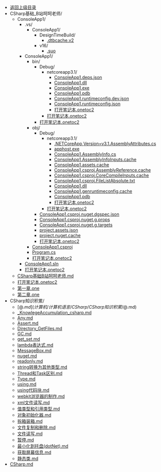 - [返回上级目录](../)
- CSharp基础_B站呵呵老师/
    - ConsoleApp1/
        - .vs/
            - ConsoleApp1/
                - DesignTimeBuild/
                    - [.dtbcache.v2](计算机/计算机语言/CSharp/CSharp基础_B站呵呵老师/ConsoleApp1/.vs/ConsoleApp1/DesignTimeBuild/.dtbcache.v2)
                - v16/
                    - [.suo](计算机/计算机语言/CSharp/CSharp基础_B站呵呵老师/ConsoleApp1/.vs/ConsoleApp1/v16/.suo)
        - ConsoleApp1/
            - bin/
                - Debug/
                    - netcoreapp3.1/
                        - [ConsoleApp1.deps.json](计算机/计算机语言/CSharp/CSharp基础_B站呵呵老师/ConsoleApp1/ConsoleApp1/bin/Debug/netcoreapp3.1/ConsoleApp1.deps.json)
                        - [ConsoleApp1.dll](计算机/计算机语言/CSharp/CSharp基础_B站呵呵老师/ConsoleApp1/ConsoleApp1/bin/Debug/netcoreapp3.1/ConsoleApp1.dll)
                        - [ConsoleApp1.exe](计算机/计算机语言/CSharp/CSharp基础_B站呵呵老师/ConsoleApp1/ConsoleApp1/bin/Debug/netcoreapp3.1/ConsoleApp1.exe)
                        - [ConsoleApp1.pdb](计算机/计算机语言/CSharp/CSharp基础_B站呵呵老师/ConsoleApp1/ConsoleApp1/bin/Debug/netcoreapp3.1/ConsoleApp1.pdb)
                        - [ConsoleApp1.runtimeconfig.dev.json](计算机/计算机语言/CSharp/CSharp基础_B站呵呵老师/ConsoleApp1/ConsoleApp1/bin/Debug/netcoreapp3.1/ConsoleApp1.runtimeconfig.dev.json)
                        - [ConsoleApp1.runtimeconfig.json](计算机/计算机语言/CSharp/CSharp基础_B站呵呵老师/ConsoleApp1/ConsoleApp1/bin/Debug/netcoreapp3.1/ConsoleApp1.runtimeconfig.json)
                        - [打开笔记本.onetoc2](计算机/计算机语言/CSharp/CSharp基础_B站呵呵老师/ConsoleApp1/ConsoleApp1/bin/Debug/netcoreapp3.1/打开笔记本.onetoc2)
                    - [打开笔记本.onetoc2](计算机/计算机语言/CSharp/CSharp基础_B站呵呵老师/ConsoleApp1/ConsoleApp1/bin/Debug/打开笔记本.onetoc2)
                - [打开笔记本.onetoc2](计算机/计算机语言/CSharp/CSharp基础_B站呵呵老师/ConsoleApp1/ConsoleApp1/bin/打开笔记本.onetoc2)
            - obj/
                - Debug/
                    - netcoreapp3.1/
                        - [.NETCoreApp,Version=v3.1.AssemblyAttributes.cs](计算机/计算机语言/CSharp/CSharp基础_B站呵呵老师/ConsoleApp1/ConsoleApp1/obj/Debug/netcoreapp3.1/.NETCoreApp,Version=v3.1.AssemblyAttributes.cs)
                        - [apphost.exe](计算机/计算机语言/CSharp/CSharp基础_B站呵呵老师/ConsoleApp1/ConsoleApp1/obj/Debug/netcoreapp3.1/apphost.exe)
                        - [ConsoleApp1.AssemblyInfo.cs](计算机/计算机语言/CSharp/CSharp基础_B站呵呵老师/ConsoleApp1/ConsoleApp1/obj/Debug/netcoreapp3.1/ConsoleApp1.AssemblyInfo.cs)
                        - [ConsoleApp1.AssemblyInfoInputs.cache](计算机/计算机语言/CSharp/CSharp基础_B站呵呵老师/ConsoleApp1/ConsoleApp1/obj/Debug/netcoreapp3.1/ConsoleApp1.AssemblyInfoInputs.cache)
                        - [ConsoleApp1.assets.cache](计算机/计算机语言/CSharp/CSharp基础_B站呵呵老师/ConsoleApp1/ConsoleApp1/obj/Debug/netcoreapp3.1/ConsoleApp1.assets.cache)
                        - [ConsoleApp1.csproj.AssemblyReference.cache](计算机/计算机语言/CSharp/CSharp基础_B站呵呵老师/ConsoleApp1/ConsoleApp1/obj/Debug/netcoreapp3.1/ConsoleApp1.csproj.AssemblyReference.cache)
                        - [ConsoleApp1.csproj.CoreCompileInputs.cache](计算机/计算机语言/CSharp/CSharp基础_B站呵呵老师/ConsoleApp1/ConsoleApp1/obj/Debug/netcoreapp3.1/ConsoleApp1.csproj.CoreCompileInputs.cache)
                        - [ConsoleApp1.csproj.FileListAbsolute.txt](计算机/计算机语言/CSharp/CSharp基础_B站呵呵老师/ConsoleApp1/ConsoleApp1/obj/Debug/netcoreapp3.1/ConsoleApp1.csproj.FileListAbsolute.txt)
                        - [ConsoleApp1.dll](计算机/计算机语言/CSharp/CSharp基础_B站呵呵老师/ConsoleApp1/ConsoleApp1/obj/Debug/netcoreapp3.1/ConsoleApp1.dll)
                        - [ConsoleApp1.genruntimeconfig.cache](计算机/计算机语言/CSharp/CSharp基础_B站呵呵老师/ConsoleApp1/ConsoleApp1/obj/Debug/netcoreapp3.1/ConsoleApp1.genruntimeconfig.cache)
                        - [ConsoleApp1.pdb](计算机/计算机语言/CSharp/CSharp基础_B站呵呵老师/ConsoleApp1/ConsoleApp1/obj/Debug/netcoreapp3.1/ConsoleApp1.pdb)
                        - [打开笔记本.onetoc2](计算机/计算机语言/CSharp/CSharp基础_B站呵呵老师/ConsoleApp1/ConsoleApp1/obj/Debug/netcoreapp3.1/打开笔记本.onetoc2)
                    - [打开笔记本.onetoc2](计算机/计算机语言/CSharp/CSharp基础_B站呵呵老师/ConsoleApp1/ConsoleApp1/obj/Debug/打开笔记本.onetoc2)
                - [ConsoleApp1.csproj.nuget.dgspec.json](计算机/计算机语言/CSharp/CSharp基础_B站呵呵老师/ConsoleApp1/ConsoleApp1/obj/ConsoleApp1.csproj.nuget.dgspec.json)
                - [ConsoleApp1.csproj.nuget.g.props](计算机/计算机语言/CSharp/CSharp基础_B站呵呵老师/ConsoleApp1/ConsoleApp1/obj/ConsoleApp1.csproj.nuget.g.props)
                - [ConsoleApp1.csproj.nuget.g.targets](计算机/计算机语言/CSharp/CSharp基础_B站呵呵老师/ConsoleApp1/ConsoleApp1/obj/ConsoleApp1.csproj.nuget.g.targets)
                - [project.assets.json](计算机/计算机语言/CSharp/CSharp基础_B站呵呵老师/ConsoleApp1/ConsoleApp1/obj/project.assets.json)
                - [project.nuget.cache](计算机/计算机语言/CSharp/CSharp基础_B站呵呵老师/ConsoleApp1/ConsoleApp1/obj/project.nuget.cache)
                - [打开笔记本.onetoc2](计算机/计算机语言/CSharp/CSharp基础_B站呵呵老师/ConsoleApp1/ConsoleApp1/obj/打开笔记本.onetoc2)
            - [ConsoleApp1.csproj](计算机/计算机语言/CSharp/CSharp基础_B站呵呵老师/ConsoleApp1/ConsoleApp1/ConsoleApp1.csproj)
            - [Program.cs](计算机/计算机语言/CSharp/CSharp基础_B站呵呵老师/ConsoleApp1/ConsoleApp1/Program.cs)
            - [打开笔记本.onetoc2](计算机/计算机语言/CSharp/CSharp基础_B站呵呵老师/ConsoleApp1/ConsoleApp1/打开笔记本.onetoc2)
        - [ConsoleApp1.sln](计算机/计算机语言/CSharp/CSharp基础_B站呵呵老师/ConsoleApp1/ConsoleApp1.sln)
        - [打开笔记本.onetoc2](计算机/计算机语言/CSharp/CSharp基础_B站呵呵老师/ConsoleApp1/打开笔记本.onetoc2)
    - [CSharp基础B站呵呵老师.md](计算机/计算机语言/CSharp/CSharp基础_B站呵呵老师/CSharp基础B站呵呵老师.md)
    - [打开笔记本.onetoc2](计算机/计算机语言/CSharp/CSharp基础_B站呵呵老师/打开笔记本.onetoc2)
    - [第一章.one](计算机/计算机语言/CSharp/CSharp基础_B站呵呵老师/第一章.one)
    - [第二章.one](计算机/计算机语言/CSharp/CSharp基础_B站呵呵老师/第二章.one)
- CSharp知识积累/
    - [$@.md](计算机/计算机语言/CSharp/CSharp知识积累/$@.md)
    - [_KnowlegeAccumulation_csharp.md](计算机/计算机语言/CSharp/CSharp知识积累/_KnowlegeAccumulation_csharp.md)
    - [Any.md](计算机/计算机语言/CSharp/CSharp知识积累/Any.md)
    - [Assert.md](计算机/计算机语言/CSharp/CSharp知识积累/Assert.md)
    - [Directory_GetFiles.md](计算机/计算机语言/CSharp/CSharp知识积累/Directory_GetFiles.md)
    - [GC.md](计算机/计算机语言/CSharp/CSharp知识积累/GC.md)
    - [get_set.md](计算机/计算机语言/CSharp/CSharp知识积累/get_set.md)
    - [lambda表达式.md](计算机/计算机语言/CSharp/CSharp知识积累/lambda表达式.md)
    - [MessageBox.md](计算机/计算机语言/CSharp/CSharp知识积累/MessageBox.md)
    - [nuget.md](计算机/计算机语言/CSharp/CSharp知识积累/nuget.md)
    - [readonly.md](计算机/计算机语言/CSharp/CSharp知识积累/readonly.md)
    - [string转换为其他类型.md](计算机/计算机语言/CSharp/CSharp知识积累/string转换为其他类型.md)
    - [Thread和Task区别.md](计算机/计算机语言/CSharp/CSharp知识积累/Thread和Task区别.md)
    - [Type.md](计算机/计算机语言/CSharp/CSharp知识积累/Type.md)
    - [using.md](计算机/计算机语言/CSharp/CSharp知识积累/using.md)
    - [using代码块.md](计算机/计算机语言/CSharp/CSharp知识积累/using代码块.md)
    - [webkit浏览器的制作.md](计算机/计算机语言/CSharp/CSharp知识积累/webkit浏览器的制作.md)
    - [xml文件读写.md](计算机/计算机语言/CSharp/CSharp知识积累/xml文件读写.md)
    - [值类型和引用类型.md](计算机/计算机语言/CSharp/CSharp知识积累/值类型和引用类型.md)
    - [对象初始化器.md](计算机/计算机语言/CSharp/CSharp知识积累/对象初始化器.md)
    - [拆箱装箱.md](计算机/计算机语言/CSharp/CSharp知识积累/拆箱装箱.md)
    - [文件复制和删除.md](计算机/计算机语言/CSharp/CSharp知识积累/文件复制和删除.md)
    - [文件读写.md](计算机/计算机语言/CSharp/CSharp知识积累/文件读写.md)
    - [暂停.md](计算机/计算机语言/CSharp/CSharp知识积累/暂停.md)
    - [最小化到托盘(dotNet).md](计算机/计算机语言/CSharp/CSharp知识积累/最小化到托盘(dotNet).md)
    - [获取屏幕信息.md](计算机/计算机语言/CSharp/CSharp知识积累/获取屏幕信息.md)
    - [静态类.md](计算机/计算机语言/CSharp/CSharp知识积累/静态类.md)
- [CSharp.md](计算机/计算机语言/CSharp/CSharp.md)